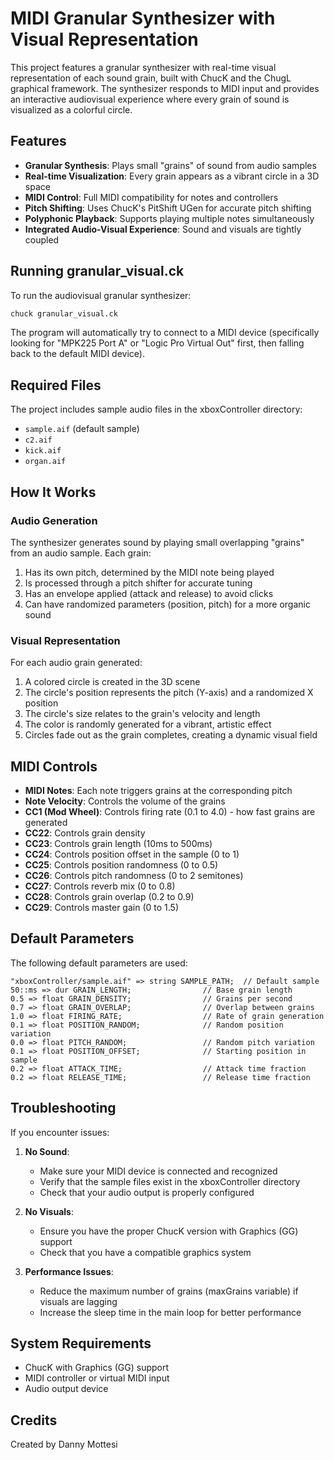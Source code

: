 # MIDI Granular Synthesizer with Visual Representation

This project features a granular synthesizer with real-time visual representation of each sound grain, built with ChucK and the ChugL graphical framework. The synthesizer responds to MIDI input and provides an interactive audiovisual experience where every grain of sound is visualized as a colorful circle.

## Features

- **Granular Synthesis**: Plays small "grains" of sound from audio samples
- **Real-time Visualization**: Every grain appears as a vibrant circle in a 3D space
- **MIDI Control**: Full MIDI compatibility for notes and controllers
- **Pitch Shifting**: Uses ChucK's PitShift UGen for accurate pitch shifting
- **Polyphonic Playback**: Supports playing multiple notes simultaneously
- **Integrated Audio-Visual Experience**: Sound and visuals are tightly coupled

## Running granular_visual.ck

To run the audiovisual granular synthesizer:

```bash
chuck granular_visual.ck
```

The program will automatically try to connect to a MIDI device (specifically looking for "MPK225 Port A" or "Logic Pro Virtual Out" first, then falling back to the default MIDI device).

## Required Files

The project includes sample audio files in the xboxController directory:
- `sample.aif` (default sample)
- `c2.aif`
- `kick.aif`
- `organ.aif`

## How It Works

### Audio Generation
The synthesizer generates sound by playing small overlapping "grains" from an audio sample. Each grain:
1. Has its own pitch, determined by the MIDI note being played
2. Is processed through a pitch shifter for accurate tuning
3. Has an envelope applied (attack and release) to avoid clicks
4. Can have randomized parameters (position, pitch) for a more organic sound

### Visual Representation
For each audio grain generated:
1. A colored circle is created in the 3D scene
2. The circle's position represents the pitch (Y-axis) and a randomized X position
3. The circle's size relates to the grain's velocity and length
4. The color is randomly generated for a vibrant, artistic effect
5. Circles fade out as the grain completes, creating a dynamic visual field

## MIDI Controls

- **MIDI Notes**: Each note triggers grains at the corresponding pitch
- **Note Velocity**: Controls the volume of the grains
- **CC1 (Mod Wheel)**: Controls firing rate (0.1 to 4.0) - how fast grains are generated
- **CC22**: Controls grain density
- **CC23**: Controls grain length (10ms to 500ms)
- **CC24**: Controls position offset in the sample (0 to 1)
- **CC25**: Controls position randomness (0 to 0.5)
- **CC26**: Controls pitch randomness (0 to 2 semitones)
- **CC27**: Controls reverb mix (0 to 0.8)
- **CC28**: Controls grain overlap (0.2 to 0.9)
- **CC29**: Controls master gain (0 to 1.5)

## Default Parameters

The following default parameters are used:

```chuck
"xboxController/sample.aif" => string SAMPLE_PATH;  // Default sample
50::ms => dur GRAIN_LENGTH;                // Base grain length
0.5 => float GRAIN_DENSITY;                // Grains per second
0.7 => float GRAIN_OVERLAP;                // Overlap between grains
1.0 => float FIRING_RATE;                  // Rate of grain generation
0.1 => float POSITION_RANDOM;              // Random position variation
0.0 => float PITCH_RANDOM;                 // Random pitch variation
0.1 => float POSITION_OFFSET;              // Starting position in sample
0.2 => float ATTACK_TIME;                  // Attack time fraction
0.2 => float RELEASE_TIME;                 // Release time fraction
```

## Troubleshooting

If you encounter issues:

1. **No Sound**: 
   - Make sure your MIDI device is connected and recognized
   - Verify that the sample files exist in the xboxController directory
   - Check that your audio output is properly configured

2. **No Visuals**:
   - Ensure you have the proper ChucK version with Graphics (GG) support
   - Check that you have a compatible graphics system

3. **Performance Issues**:
   - Reduce the maximum number of grains (maxGrains variable) if visuals are lagging
   - Increase the sleep time in the main loop for better performance

## System Requirements

- ChucK with Graphics (GG) support
- MIDI controller or virtual MIDI input
- Audio output device

## Credits

Created by Danny Mottesi
